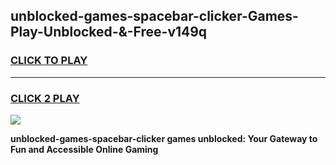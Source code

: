 
## unblocked-games-spacebar-clicker-Games-Play-Unblocked-&-Free-v149q
<h3>
<a href="https://premium76.site?title=unblocked-games-spacebar-clicker&ref=24A">CLICK TO PLAY</a></h3>
<hr>

<h3>
<a href="https://premium76.site?title=unblocked-games-spacebar-clicker&ref=24A">CLICK 2 PLAY</a>
  
</h3>

<a href="https://premium76.site?title=unblocked-games-spacebar-clicker&ref=24A"><img src="https://clearcache.store/games.png"></a>


**unblocked-games-spacebar-clicker games unblocked: Your Gateway to Fun and Accessible Online Gaming**
